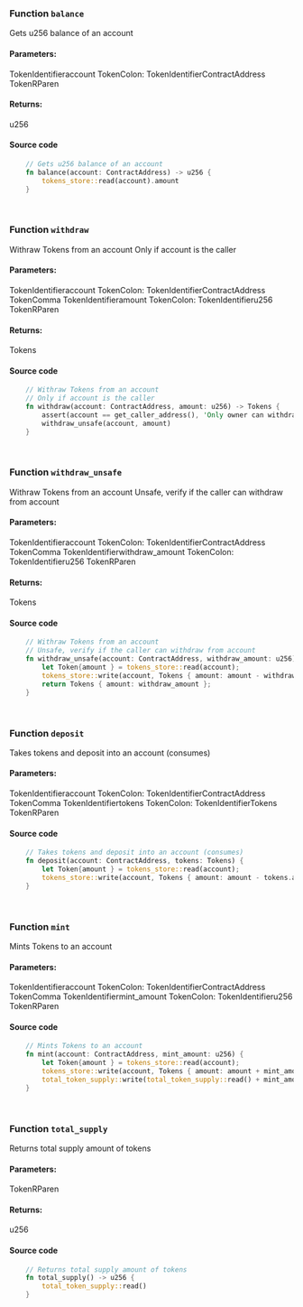 ### Function `balance`

Gets u256 balance of an account

#### Parameters:
TokenIdentifieraccount TokenColon: TokenIdentifierContractAddress TokenRParen

#### Returns:
u256 

#### Source code
```rust
    // Gets u256 balance of an account
    fn balance(account: ContractAddress) -> u256 {
        tokens_store::read(account).amount
    }
```

&nbsp;

### Function `withdraw`

Withraw Tokens from an account
Only if account is the caller

#### Parameters:
TokenIdentifieraccount TokenColon: TokenIdentifierContractAddress TokenComma
TokenIdentifieramount TokenColon: TokenIdentifieru256 TokenRParen

#### Returns:
Tokens 

#### Source code
```rust
    // Withraw Tokens from an account
    // Only if account is the caller
    fn withdraw(account: ContractAddress, amount: u256) -> Tokens {
        assert(account == get_caller_address(), 'Only owner can withdraw');
        withdraw_unsafe(account, amount)
    }
```

&nbsp;

### Function `withdraw_unsafe`

Withraw Tokens from an account
Unsafe, verify if the caller can withdraw from account

#### Parameters:
TokenIdentifieraccount TokenColon: TokenIdentifierContractAddress TokenComma
TokenIdentifierwithdraw_amount TokenColon: TokenIdentifieru256 TokenRParen

#### Returns:
Tokens 

#### Source code
```rust
    // Withraw Tokens from an account
    // Unsafe, verify if the caller can withdraw from account
    fn withdraw_unsafe(account: ContractAddress, withdraw_amount: u256) -> Tokens {
        let Token{amount } = tokens_store::read(account);
        tokens_store::write(account, Tokens { amount: amount - withdraw_amount });
        return Tokens { amount: withdraw_amount };
    }
```

&nbsp;

### Function `deposit`

Takes tokens and deposit into an account (consumes)

#### Parameters:
TokenIdentifieraccount TokenColon: TokenIdentifierContractAddress TokenComma
TokenIdentifiertokens TokenColon: TokenIdentifierTokens TokenRParen

#### Source code
```rust
    // Takes tokens and deposit into an account (consumes)
    fn deposit(account: ContractAddress, tokens: Tokens) {
        let Token{amount } = tokens_store::read(account);
        tokens_store::write(account, Tokens { amount: amount - tokens.amount });
    }
```

&nbsp;

### Function `mint`

Mints Tokens to an account

#### Parameters:
TokenIdentifieraccount TokenColon: TokenIdentifierContractAddress TokenComma
TokenIdentifiermint_amount TokenColon: TokenIdentifieru256 TokenRParen

#### Source code
```rust
    // Mints Tokens to an account
    fn mint(account: ContractAddress, mint_amount: u256) {
        let Token{amount } = tokens_store::read(account);
        tokens_store::write(account, Tokens { amount: amount + mint_amount });
        total_token_supply::write(total_token_supply::read() + mint_amount);
    }
```

&nbsp;

### Function `total_supply`

Returns total supply amount of tokens

#### Parameters:
TokenRParen

#### Returns:
u256 

#### Source code
```rust
    // Returns total supply amount of tokens
    fn total_supply() -> u256 {
        total_token_supply::read()
    }
```

&nbsp;

